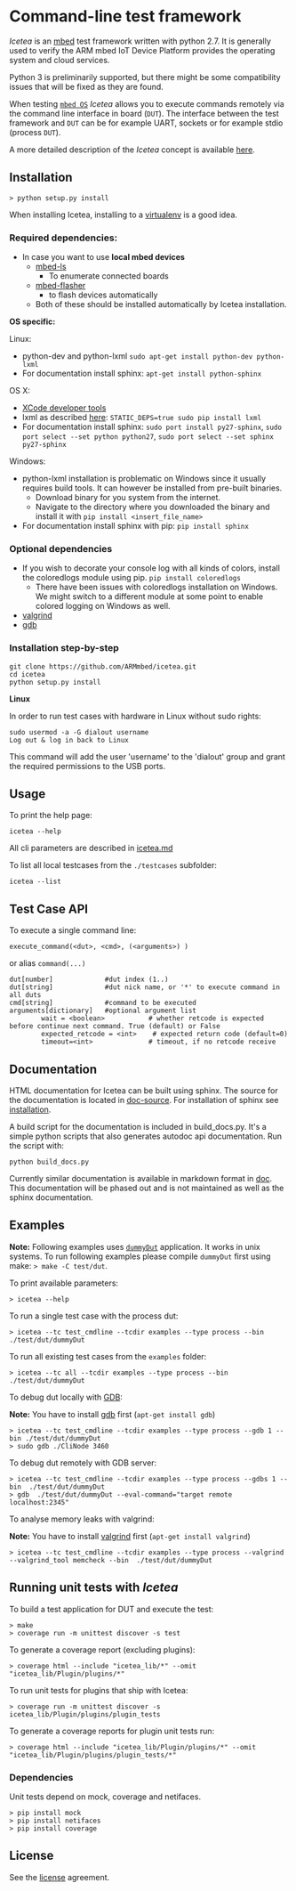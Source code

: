 # Command-line test framework

*Icetea* is an [mbed](www.mbed.com) test framework written
with python 2.7. It is generally used to verify the ARM mbed
IoT Device Platform provides the operating system and cloud services.

Python 3 is preliminarily supported, but there might be some
compatibility issues that will be fixed as they are found.

When testing [`mbed OS`](https://www.mbed.com/en/platform/mbed-os/)
*Icetea* allows you to execute commands remotely via
the command line interface in board (`DUT`).
The interface between the test framework and `DUT` can be
for example UART, sockets or for example stdio (process `DUT`).

A more detailed description of the *Icetea* concept is
available [here](doc/README.md).

## Installation

`> python setup.py install`

When installing Icetea, installing to a
[virtualenv](https://virtualenv.pypa.io/en/stable/installation/) is
a good idea.

### Required dependencies:

* In case you want to use **local mbed devices**
  * [mbed-ls](https://github.com/armmbed/mbed-ls)
    * To enumerate connected boards
  * [mbed-flasher](https://github.com/ARMmbed/mbed-flasher)
    * to flash devices automatically
  * Both of these should be installed automatically by
  Icetea installation.

**OS specific:**

Linux:
* python-dev and python-lxml
`sudo apt-get install python-dev python-lxml`
* For documentation install sphinx:
`apt-get install python-sphinx`

OS X:
* [XCode developer tools](http://osxdaily.com/2014/02/12/install-command-line-tools-mac-os-x/)
* lxml as described
[here](http://lxml.de/installation.html#installation):
`STATIC_DEPS=true sudo pip install lxml`
* For documentation install sphinx:
`sudo port install py27-sphinx`, `sudo port select --set python python27`,
`sudo port select --set sphinx py27-sphinx`

Windows:
* python-lxml installation is problematic on Windows since
it usually requires build tools. It can however be installed
from pre-built binaries.
    * Download binary for you system from the internet.
    * Navigate to the directory where you downloaded the
    binary and install it with `pip install <insert_file_name>`
* For documentation install sphinx with pip:
`pip install sphinx`

### Optional dependencies

* If you wish to decorate your console log with all kinds of colors,
install the coloredlogs module using pip. `pip install coloredlogs`
    * There have been issues with coloredlogs installation on Windows.
     We might switch to a different module at some point to enable
     colored logging on Windows as well.
* [valgrind](http://valgrind.org)
* [gdb](https://www.gnu.org/software/gdb/)


### Installation step-by-step

```
git clone https://github.com/ARMmbed/icetea.git
cd icetea
python setup.py install
```

**Linux**

In order to run test cases with hardware in Linux without sudo rights:

```
sudo usermod -a -G dialout username
Log out & log in back to Linux
```

This command will add the user 'username' to the 'dialout' group and
grant the required permissions to the USB ports.

## Usage

To print the help page:

`icetea --help`

All cli parameters are described in [icetea.md](doc/icetea.md)

To list all local testcases from the `./testcases` subfolder:

`icetea --list`

## Test Case API

To execute a single command line:

` execute_command(<dut>, <cmd>, (<arguments>) ) `

or alias `command(...)`


```
dut[number]             #dut index (1..)
dut[string]             #dut nick name, or '*' to execute command in all duts
cmd[string]             #command to be executed
arguments[dictionary]   #optional argument list
        wait = <boolean>           # whether retcode is expected before continue next command. True (default) or False
        expected_retcode = <int>    # expected return code (default=0)
        timeout=<int>              # timeout, if no retcode receive
```

## Documentation
HTML documentation for Icetea can be built using sphinx. The source
for the documentation is located in [doc-source](doc-source).
For installation of sphinx see [installation](#installation).

A build script for the documentation is included in build_docs.py.
It's a simple python scripts that also generates autodoc api documentation.
Run the script with:

`python build_docs.py`

Currently similar documentation is available in markdown format in
[doc](doc). This documentation will be phased out and is not maintained
as well as the sphinx documentation.

## Examples

**Note:** Following examples uses [`dummyDut`](test/dut/dummyDut.c)
application. It works in unix systems.
To run following examples please compile `dummyDut` first using make:
`> make -C test/dut`.

To print available parameters:

`> icetea --help`

To run a single test case with the process dut:

`> icetea --tc test_cmdline --tcdir examples --type process --bin ./test/dut/dummyDut`

To run all existing test cases from the `examples` folder:

`> icetea --tc all --tcdir examples --type process --bin ./test/dut/dummyDut`

To debug dut locally with [GDB](https://www.gnu.org/software/gdb/):

**Note:** You have to install [gdb](https://www.gnu.org/software/gdb/) first (`apt-get install gdb`)

```
> icetea --tc test_cmdline --tcdir examples --type process --gdb 1 --bin ./test/dut/dummyDut
> sudo gdb ./CliNode 3460
```

To debug dut remotely with GDB server:

```
> icetea --tc test_cmdline --tcdir examples --type process --gdbs 1 --bin  ./test/dut/dummyDut
> gdb  ./test/dut/dummyDut --eval-command="target remote localhost:2345"
```

To analyse memory leaks with valgrind:

**Note:** You have to install [valgrind](http://valgrind.org) first (`apt-get install valgrind`)
```
> icetea --tc test_cmdline --tcdir examples --type process --valgrind --valgrind_tool memcheck --bin  ./test/dut/dummyDut
```

## Running unit tests with *Icetea*

To build a test application for DUT and execute the test:

```
> make
> coverage run -m unittest discover -s test
```

To generate a coverage report (excluding plugins):

```
> coverage html --include "icetea_lib/*" --omit "icetea_lib/Plugin/plugins/*"
```

To run unit tests for plugins that ship with Icetea:

```
> coverage run -m unittest discover -s icetea_lib/Plugin/plugins/plugin_tests
```

To generate a coverage reports for plugin unit tests run:

```
> coverage html --include "icetea_lib/Plugin/plugins/*" --omit "icetea_lib/Plugin/plugins/plugin_tests/*"
```

### Dependencies

Unit tests depend on mock, coverage and netifaces.

```
> pip install mock
> pip install netifaces
> pip install coverage
```

## License

See the [license](LICENSE) agreement.
